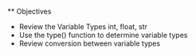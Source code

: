 ** Objectives

* Review the Variable Types int, float, str
* Use the type() function to determine variable types
* Review conversion between variable types
